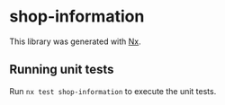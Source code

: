 # shop-information

This library was generated with [Nx](https://nx.dev).

## Running unit tests

Run `nx test shop-information` to execute the unit tests.
